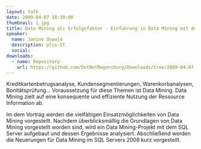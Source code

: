 ```yaml
---
layout: talk
date: 2009-04-07 18:30:00
thumbnail: 1.jpg
title: Data Mining als Erfolgsfaktor - Einführung in Data Mining mit dem Microsoft SQL Server 2005/2008
speaker:
  name: Janine Oswald
  description: plus-IT
  social:
downloads:
  - name: Repository
    url: https://github.com/DotNetRegensburg/Downloads/tree/2009-04-07
---
```

Kreditkartenbetrugsanalyse, Kundensegmentierungen, Warenkorbanalysen, Bonitätsprüfung... Voraussetzung für diese Themen ist Data Mining. Data Mining zielt auf eine konsequente und effiziente Nutzung der Ressource Information ab.

Im dem Vortrag werden die vielfältigen Einsatzmöglichkeiten von Data Mining vorgestellt. Nachdem überblicksmäßig die Grundlagen von Data Mining vorgestellt worden sind, wird ein Data Mining-Projekt mit dem SQL Server aufgebaut und dessen Ergebnisse analysiert. Abschließend werden die Neuerungen für Data Mining im SQL Servers 2008 kurz vorgestellt.